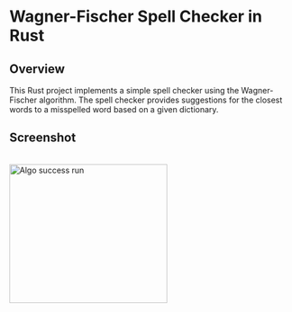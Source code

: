 # Wagner-Fischer Spell Checker in Rust

## Overview

This Rust project implements a simple spell checker using the Wagner-Fischer algorithm. The spell checker provides suggestions for the closest words to a misspelled word based on a given dictionary.

## Screenshot
<br>
    <img src="" alt="Algo success run" align="center" width="280" height="247">
<br>